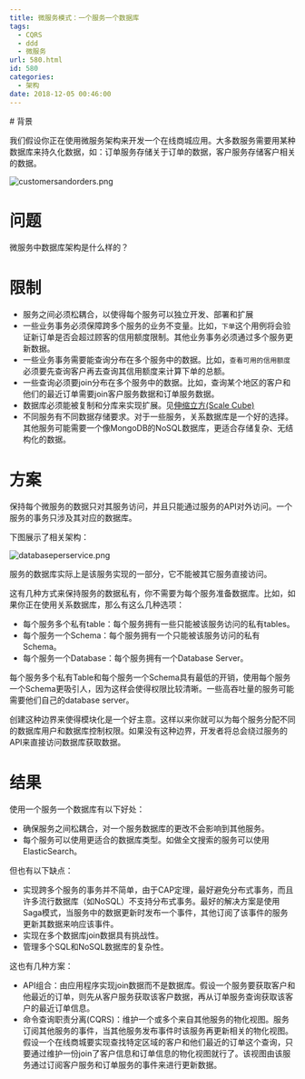 ```yaml
---
title: 微服务模式：一个服务一个数据库
tags:
  - CQRS
  - ddd
  - 微服务
url: 580.html
id: 580
categories:
  - 架构
date: 2018-12-05 00:46:00
---
```


<!--markdown--># 背景

我们假设你正在使用微服务架构来开发一个在线商城应用。大多数服务需要用某种数据库来持久化数据，如：订单服务存储关于订单的数据，客户服务存储客户相关的数据。

![customersandorders.png](http://storage.veitor.net/2018/12/2942027767.png "customersandorders.png")

问题
==

微服务中数据库架构是什么样的？

限制
==

*   服务之间必须松耦合，以使得每个服务可以独立开发、部署和扩展
*   一些业务事务必须保障跨多个服务的业务不变量。比如，`下单`这个用例将会验证新订单是否会超过顾客的信用额度限制。其他业务事务必须通过多个服务更新数据。
*   一些业务事务需要能查询分布在多个服务中的数据。比如，`查看可用的信用额度`必须要先查询客户再去查询其信用额度来计算下单的总额。
*   一些查询必须要join分布在多个服务中的数据。比如，查询某个地区的客户和他们的最近订单需要join客户服务数据和订单服务数据。
*   数据库必须能被复制和分库来实现扩展。见[伸缩立方(Scale Cube)](https://microservices.io/articles/scalecube.html)
*   不同服务有不同数据存储要求。对于一些服务，关系数据库是一个好的选择。其他服务可能需要一个像MongoDB的NoSQL数据库，更适合存储复杂、无结构化的数据。

方案
==

保持每个微服务的数据只对其服务访问，并且只能通过服务的API对外访问。一个服务的事务只涉及其对应的数据库。

下图展示了相关架构：

![databaseperservice.png](http://storage.veitor.net/2018/12/2427239515.png "databaseperservice.png")

服务的数据库实际上是该服务实现的一部分，它不能被其它服务直接访问。

这有几种方式来保持服务的数据私有，你不需要为每个服务准备数据库。比如，如果你正在使用关系数据库，那么有这么几种选项：

*   每个服务多个私有table：每个服务拥有一些只能被该服务访问的私有tables。
*   每个服务一个Schema：每个服务拥有一个只能被该服务访问的私有Schema。
*   每个服务一个Database：每个服务拥有一个Database Server。

每个服务多个私有Table和每个服务一个Schema具有最低的开销，使用每个服务一个Schema更吸引人，因为这样会使得权限比较清晰。一些高吞吐量的服务可能需要他们自己的database server。

创建这种边界来使得模块化是一个好主意。这样以来你就可以为每个服务分配不同的数据库用户和数据库控制权限。如果没有这种边界，开发者将总会绕过服务的API来直接访问数据库获取数据。

结果
==

使用一个服务一个数据库有以下好处：

*   确保服务之间松耦合，对一个服务数据库的更改不会影响到其他服务。
*   每个服务可以使用更适合的数据库类型。如做全文搜索的服务可以使用ElasticSearch。

但也有以下缺点：

*   实现跨多个服务的事务并不简单，由于CAP定理，最好避免分布式事务，而且许多流行数据库（如NoSQL）不支持分布式事务。最好的解决方案是使用Saga模式，当服务中的数据更新时发布一个事件，其他订阅了该事件的服务更新其数据来响应该事件。
*   实现在多个数据库join数据具有挑战性。
*   管理多个SQL和NoSQL数据库的复杂性。

这也有几种方案：

*   API组合：由应用程序实现join数据而不是数据库。假设一个服务要获取客户和他最近的订单，则先从客户服务获取该客户数据，再从订单服务查询获取该客户的最近订单信息。
*   命令查询职责分离(CQRS)：维护一个或多个来自其他服务的物化视图。服务订阅其他服务的事件，当其他服务发布事件时该服务再更新相关的物化视图。假设一个在线商城要实现查找特定区域的客户和他们最近的订单这个查询，只要通过维护一份join了客户信息和订单信息的物化视图就行了。该视图由该服务通过订阅客户服务和订单服务的事件来进行更新数据。